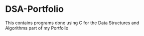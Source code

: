 # DSA-Portfolio
This contains programs done using C for the Data Structures and Algorithms part of my Portfolio
